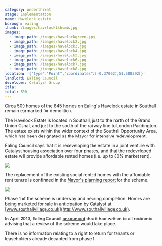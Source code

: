 ```yaml
---
category: underthreat
stage: Implementation 
name: Havelock estate 
borough: ealing
thumb: /images/havelock1thumb.jpg
images:
  - image_path: /images/havelockgreen.jpg
  - image_path: /images/havelock2.jpg
  - image_path: /images/havelock3.jpg
  - image_path: /images/havelock4.jpg
  - image_path: /images/havelock5.jpg
  - image_path: /images/havelock6.jpg
  - image_path: /images/havelock7.jpg
  - image_path: /images/havelock8.jpg
location: '{"type":"Point","coordinates":[-0.370627,51.500392]}'
landlord: Ealing Council
developer: Catalyst Group
itla:
total: 500
---
```

Circa 500 homes of the 845 homes on Ealing's Havelock estate in Southall remain earmarked for demolition.

The Havelock Estate is located in Southall, just to the north of the Grand Union Canal, and just to the south of the railway line to London Paddington. The estate exists within the wider context of the Southall Opportunity Area, which has been designated as the Mayor for intensive redevelopment.

Ealing Council says that it is redeveloping the estate in a joint venture with Catalyst housing association over four phases, and that the redeveloped estate will provide affordable rented homes (i.e. up to 80% market rent).

<img src="/images/havelockscreenshot.png" class="img-fluid rounded img-thumbnail">

The replacement of the existing social rented homes with the affordable rent tenure is confirmed in the [Mayor's planning report](https://www.london.gov.uk/sites/default/files/public%3A//public%3A//PAWS/media_id_19485///1_havelock_estate_masterplan_report.pdf) for the scheme.

<img src="/images/havelockgla.png" class="img-fluid rounded img-thumbnail">

Phase 1 of the scheme is underway and nearing completion. Homes are being marketed for sale in anticipation by Catalyst at [www.southallvillage.co.uk](http://www.southallvillage.co.uk). 

In April 2019, Ealing Council [announced](https://www.ealing.gov.uk/info/201104/housing_regeneration/374/havelock_estate/3) that it had written to all residents advising that a review of the scheme would take place.

There is no information relating to a right to return for tenants or leaseholders already decanted from phase 1.

